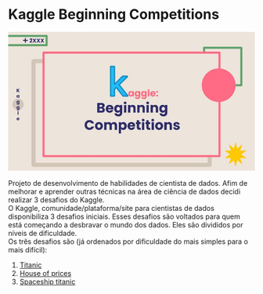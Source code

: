 # Kaggle Beginning Competitions
![capa](imagens/capa.jpg)

Projeto de desenvolvimento de habilidades de cientista de dados. Afim de melhorar e aprender outras técnicas na área de ciência de dados decidi realizar 3 desafios do Kaggle.  
O Kaggle, comunidade/plataforma/site para cientistas de dados disponibiliza 3 desafios iniciais. Esses desafios são voltados para quem está começando a desbravar o mundo dos dados. Eles são divididos por níveis de dificuldade.  
Os três desafios são (já ordenados por dificuldade do mais simples para o mais difícil):
1. [Titanic]('')
2. [House of prices]('')
3. [Spaceship titanic]('')
